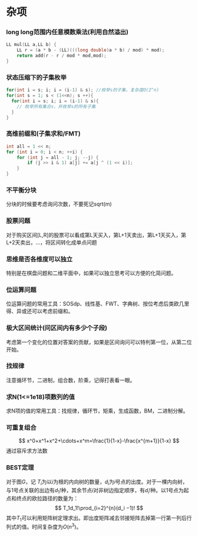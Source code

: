 # 杂项
### long long范围内任意模数乘法(利用自然溢出)
``` C++
LL mul(LL a,LL b) {
    LL r = (a * b - (LL)(((long double)a * b) / mod) * mod);
    return add(r - r / mod * mod,mod);
}
```

### 状态压缩下的子集枚举

```C++
for(int i = s; i; i = (i-1) & s); //枚举s的子集，复杂度O(2^n)
for(int s = 1; s < (1<<n); s ++){
  for(int i = s; i; i = (i-1) & s){
    // 枚举所有集合s，并枚举s的所有子集
  }
}
```

### 高维前缀和(子集求和/FMT)
```C++
int all = 1 << n;
for (int i = 0; i < n; ++i) {
	for (int j = all - 1; j; --j) {
		if (j >> i & 1) a[j] += a[j ^ (1 << i)];
	}
}
```

### 不平衡分块
分块的时候要考虑询问次数，不要死记sqrt(m)

### 股票问题
对于购买区间[L,R]的股票可以看成第L天买入，第L+1天卖出，第L+1天买入，第L+2天卖出，...，将区间转化成单点问题

### 思维是否各维度可以独立
特别是在棋盘问题和二维平面中，如果可以独立思考可以方便的化简问题。

### 位运算问题
位运算问题的常用工具：SOSdp、线性基、FWT、字典树、按位考虑后类欧几里得、异或还可以考虑前缀和。

### 极大区间统计(问区间内有多少个子段)
考虑第一个变化的位置对答案的贡献，如果是区间询问可以特判第一位，从第二位开始。

### 找规律
注意循环节，二进制，组合数，阶乘，记得打表看一眼。

### 求N(1<=1e18)项数列的值
求N项的值的常用工具：找规律，循环节，矩乘，生成函数，BM，二进制分解。

### 可重复组合
$$
x^0+x^1+x^2+\cdots+x^m=\frac{1}{1-x}-\frac{x^{m+1}}{1-x}
$$
通过容斥求方法数

### BEST定理
对于图$G$，记 $T_i$为以$i$为根的内向树的数量，$d_i$为$i$号点的出度。对于一棵内向树，与$1$号点关联的出边有$d_1!$种，其余节点$i$对非树边指定顺序，有$d_i!$种。以$1$号点为起点和终点的欧拉路径的数量为：
$$
T_1d_1!\prod_{i=2}^{n}(d_i −1)!
$$
其中$T_1$可以利用矩阵树定理求出。即出度矩阵减去邻接矩阵去掉第一行第一列后行列式的值。时间复杂度为$O(n^3)$。

